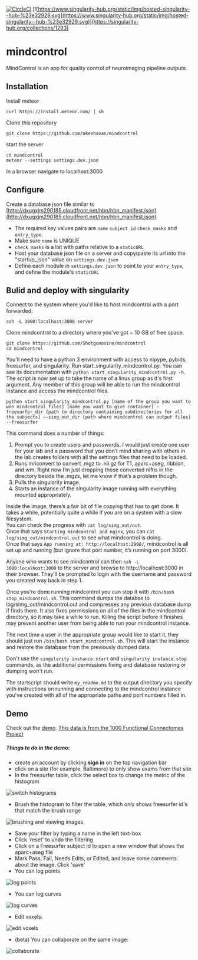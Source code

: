 [![CircleCI](https://circleci.com/gh/Shotgunosine/mindcontrol/tree/master.svg?style=svg)](https://circleci.com/gh/Shotgunosine/mindcontrol/tree/master)
[![https://www.singularity-hub.org/static/img/hosted-singularity--hub-%23e32929.svg](https://www.singularity-hub.org/static/img/hosted-singularity--hub-%23e32929.svg)](https://singularity-hub.org/collections/1293)

# mindcontrol
MindControl is an app for quality control of neuroimaging pipeline outputs. 

## Installation

Install meteor 

```
curl https://install.meteor.com/ | sh
```

Clone this repository

```
git clone https://github.com/akeshavan/mindcontrol
```

start the server

```
cd mindcontrol
meteor --settings settings.dev.json
```

In a browser navigate to localhost:3000

## Configure

Create a database json file similar to [http://dxugxjm290185.cloudfront.net/hbn/hbn_manifest.json](http://dxugxjm290185.cloudfront.net/hbn/hbn_manifest.json)

* The required key values pairs are `name` `subject_id` `check_masks` and `entry_type`. 
* Make sure `name` is UNIQUE
* `check_masks` is a list with paths relative to a `staticURL`
* Host your database json file on a server and copy/paste its url into the "startup_json" value on `settings.dev.json`
* Define each module in `settings.dev.json` to point to your `entry_type`, and define the module's `staticURL`

## Bulid and deploy with singularity
Connect to the system where you'd like to host mindcontrol with a  port forwarded:
```
ssh -L 3000:localhost:3000 server
```
Clone mindcontrol to a directory where you've got ~ 10 GB of free space.
```
git clone https://github.com/Shotgunosine/mindcontrol
cd mindcontrol
```
You'll need to have a python 3 environment with access to nipype, pybids, freesurfer, and singularity.
Run start_singularity_mindcontrol.py. You can see its documentation with `python start_singularity_mindcontrol.py -h`. The script is now set up to take the name of a linux group as it's first argument. Any member of this group will be able to run the mindcontrol instance and access the mindcontrol files. 

```
python start_singularity_mindcontrol.py [name of the group you want to won mindcontrol files] [name you want to give container] —freesurfer_dir [path to directory containing subdirectories for all the subjects] --sing_out_dir [path where mindcontrol can output files] --freesurfer
```

This command does a number of things:
1) Prompt you to create users and passwords. I would just create one user for your lab and a password that you don’t mind sharing with others in the lab.creates folders with all the settings files that need to be loaded.  
2) Runs mriconvert to convert .mgz to .nii.gz for T1, aparc+aseg, ribbion, and wm. Right now I’m just dropping those converted niftis in the directory beside the .mgzs, let me know if that’s a problem though.  
3) Pulls the singularity image.  
4) Starts an instance of the singularity image running with everything mounted appropriately.  

Inside the image, there’s a fair bit of file copying that has to get done. It takes a while, potentially quite a while if you are on a system with a slow filesystem.  
You can check the progress with `cat log/simg_out/out`.  
Once that says `Starting mindcontrol and nginx`, you can `cat log/simg_out/mindcontrol.out` to see what mindcontrol is doing.  
Once that says `App running at: http://localhost:2998/`, mindcontrol is all set up and running (but ignore that port number, it’s running on port 3000).

Anyone who wants to see mindcontrol can then `ssh -L 3000:localhost:3000` to the server and browse to http://localhost:3000 in their browser. They’ll be prompted to login with the username and password you created way back in step 1.

Once you're done running mindcontrol you can stop it with `/bin/bash stop_mindcontrol.sh`. This command dumps the databse to log/simg_out/mindcontrol.out and compresses any previous database dump if finds there. It also fixes permissions on all of the files in the mindcontrol directory, so it may take a while to run. Killing the script before it finishes may prevent another user from being able to run your mindcontrol instance.

The next time a user in the appropriate group would like to start it, they should just run `/bin/bash start_mindcontrol.sh`. This will start the instance and restore the database from the previously dumped data.

Don't use the `singularity instance.start` and `singularity instance.stop` commands, as the additional permissions fixing and database restoring or dumping won't run.

The startscript should write `my_readme.md` to the output directory you specify with instructions on running and connecting to the mindcontrol instance you've created with all of the appropriate paths and port numbers filled in. 

## Demo

Check out the [demo](http://mindcontrol.herokuapp.com/). [This data is from the 1000 Functional Connectomes Project](http://fcon_1000.projects.nitrc.org/fcpClassic/FcpTable.html)

##### Things to do in the demo:

* create an account by clicking **sign in** on the top navigation bar
* click on a site (for example, Baltimore) to only show exams from that site
* In the freesurfer table, click the select box to change the metric of the histogram

![switch histograms](http://dxugxjm290185.cloudfront.net/demo_gifs/histogram_switch.gif)

* Brush the histogram to filter the table, which only shows freesurfer id's that match the brush range 

![brushing and viewing images](http://dxugxjm290185.cloudfront.net/demo_gifs/histogram_brushing_and_image_viewing.gif)

* Save your filter by typing a name in the left text-box
* Click 'reset' to undo the filtering
* Click on a Freesurfer subject id to open a new window that shows the aparc+aseg file
* Mark Pass, Fail, Needs Edits, or Edited, and leave some comments about the image. Click 'save'
* You can log points

![log points](http://dxugxjm290185.cloudfront.net/demo_gifs/logLesion.gif)

* You can log curves

![log curves](http://dxugxjm290185.cloudfront.net/demo_gifs/logContour.gif)

* Edit voxels:

![edit voxels](http://dxugxjm290185.cloudfront.net/demo_gifs/dura_edit.gif)

* (beta) You can collaborate on the same image:

![collaborate](http://dxugxjm290185.cloudfront.net/demo_gifs/syncedViewers.gif)

